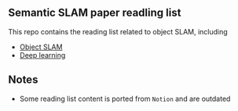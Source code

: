 ## Semantic SLAM paper readling list 

This repo contains the reading list related to object SLAM, including 

- [Object SLAM](https://github.com/moshanATucsd/Semantic-SLAM-paper-reading/blob/main/Object_SLAM.csv) 
- [Deep learning](https://github.com/moshanATucsd/Semantic-SLAM-paper-reading/blob/main/Deep_learning.csv) 

## Notes 

- Some reading list content is ported from `Notion` and are outdated 
